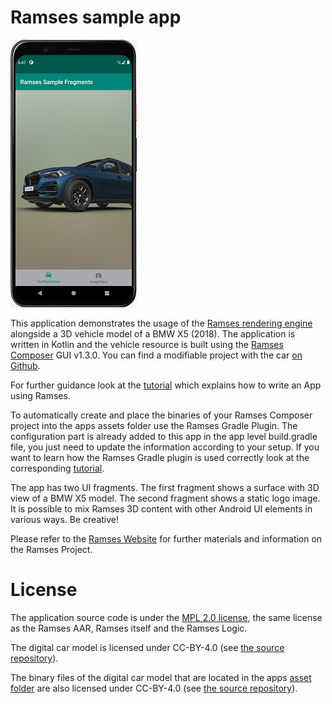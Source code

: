 # Ramses sample app

![Car](./doc/screenshot.png)

This application demonstrates the usage of the [Ramses rendering engine](https://ramses-sdk.readthedocs.io/en/latest/index.html) alongside
a 3D vehicle model of a BMW X5 (2018). The application is written in Kotlin and
the vehicle resource is built using the [Ramses Composer](https://github.com/bmwcarit/ramses-composer) GUI
v1.3.0. You can find a modifiable project with the car [on Github](https://github.com/bmwcarit/digital-car-3d).

For further guidance look at the [tutorial](https://github.com/bmwcarit/ramses-composer-docs/tree/master/basics/android_app) which explains how to write an App using Ramses.

To automatically create and place the binaries of your Ramses Composer project into the apps assets folder use the Ramses Gradle Plugin.
The configuration part is already added to this app in the app level build.gradle file, you just need to update the information according to your setup.
If you want to learn how the Ramses Gradle plugin is used correctly look at the corresponding [tutorial](https://github.com/bmwcarit/ramses-composer-docs/tree/master/advanced/android_gradle_plugin).

The app has two UI fragments. The first fragment shows a surface with 3D view of a BMW X5 model. The second fragment shows a static
logo image. It is possible to mix Ramses 3D content with other Android UI elements in various
ways. Be creative!

Please refer to the [Ramses Website](https://ramses3d.org) for further materials and information on the Ramses Project.

# License

The application source code is under the [MPL 2.0 license](./LICENSE.txt), the same license as the Ramses AAR,
Ramses itself and the Ramses Logic.

The digital car model is licensed under CC-BY-4.0 (see [the source repository](https://github.com/bmwcarit/digital-car-3d)).

The binary files of the digital car model that are located in the apps [asset folder](./app/src/main/assets) are
also licensed under CC-BY-4.0 (see [the source repository](https://github.com/bmwcarit/digital-car-3d)).
